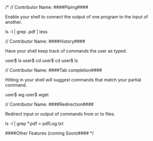 /*
// Contributor Name:
####Piping####

Enable your shell to connect the output of one program to the input of another.

ls -l | grep .pdf | less

// Contributor Name:
####History####

Have your shell keep track of commands the user as typed.

user$ ls
user$ cd
  <arrow up>
user$ cd
  <arrow up>
user$ ls

// Contributor Name:
####Tab completion####

Hitting in your shell will suggest commands that match your partial command.

user$ wg <tab>
user$ wget

// Contributor Name:
####Redirection####

Redirect input or output of commands from or to files.

ls -l | grep *.pdf > pdfLog.txt

####Other Features (coming Soon)####
*/
